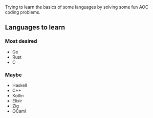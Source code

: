 Trying to learn the basics of some languages by solving some fun AOC coding problems.

## Languages to learn
### Most desired
* Go
* Rust
* C
### Maybe
* Haskell
* C++
* Kotlin
* Elixir
* Zig
* OCaml
